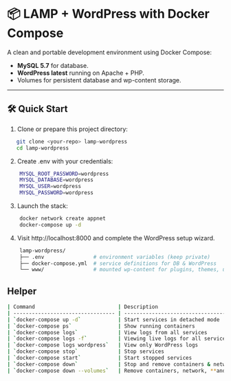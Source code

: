 # 📦 LAMP + WordPress with Docker Compose

A clean and portable development environment using Docker Compose:
- **MySQL 5.7** for database.
- **WordPress latest** running on Apache + PHP.
- Volumes for persistent database and wp-content storage.

---

## 🛠️ Quick Start

1. Clone or prepare this project directory:

```bash
   git clone <your-repo> lamp-wordpress
   cd lamp-wordpress
```

2. Create .env with your credentials:

```bash
    MYSQL_ROOT_PASSWORD=wordpress
    MYSQL_DATABASE=wordpress
    MYSQL_USER=wordpress
    MYSQL_PASSWORD=wordpress
```

3. Launch the stack:

```bash
    docker network create appnet
    docker-compose up -d
```

4. Visit http://localhost:8000 and complete the WordPress setup wizard.

```bash
    lamp‑wordpress/
    ├── .env                # environment variables (keep private)
    ├── docker-compose.yml  # service definitions for DB & WordPress
    └── www/                # mounted wp-content for plugins, themes, uploads
```


## Helper

```bash
| Command                           | Description                                 |
| --------------------------------- | ------------------------------------------- |
| `docker-compose up -d`            | Start services in detached mode             |
| `docker-compose ps`               | Show running containers                     |
| `docker-compose logs`             | View logs from all services                 |
| `docker-compose logs -f`          | Viewing live logs for all services          |
| `docker-compose logs wordpress`   | View only WordPress logs                    |
| `docker-compose stop`             | Stop services                               |
| `docker-compose start`            | Start stopped services                      |
| `docker-compose down`             | Stop and remove containers & network        |
| `docker-compose down --volumes`   | Remove containers, network, **and volumes** |
```
